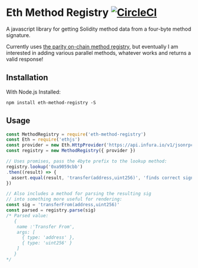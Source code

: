 # Eth Method Registry [![CircleCI](https://circleci.com/gh/danfinlay/eth-method-registry.svg?style=svg)](https://circleci.com/gh/danfinlay/eth-method-registry)

A javascript library for getting Solidity method data from a four-byte method signature.

Currently uses [the parity on-chain method registry](https://www.bokconsulting.com.au/blog/a-quick-look-at-paritys-signature-registry-contract/), but eventually I am interested in adding various parallel methods, whatever works and returns a valid response!

## Installation

With Node.js Installed:

`npm install eth-method-registry -S`

## Usage

```javascript
const MethodRegistry = require('eth-method-registry')
const Eth = require('ethjs')
const provider = new Eth.HttpProvider('https://api.infura.io/v1/jsonrpc/mainnet')
const registry = new MethodRegistry({ provider })

// Uses promises, pass the 4byte prefix to the lookup method:
registry.lookup('0xa9059cbb')
.then((result) => {
  assert.equal(result, 'transfer(address,uint256)', 'finds correct signature')
})

// Also includes a method for parsing the resulting sig
// into something more useful for rendering:
const sig = 'transferFrom(address,uint256)'
const parsed = registry.parse(sig)
/* Parsed value:
   {
    name :'Transfer From',
    args: [
      { type: 'address' },
      { type: 'uint256' }
    ]
   }
*/
```

